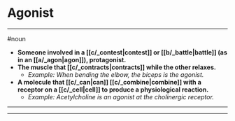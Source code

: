 # Agonist
---
#noun
- **Someone involved in a [[c/_contest|contest]] or [[b/_battle|battle]] (as in an [[a/_agon|agon]]), protagonist.**
- **The muscle that [[c/_contracts|contracts]] while the other relaxes.**
	- _Example: When bending the elbow, the biceps is the agonist._
- **A molecule that [[c/_can|can]] [[c/_combine|combine]] with a receptor on a [[c/_cell|cell]] to produce a physiological reaction.**
	- _Example: Acetylcholine is an agonist at the cholinergic receptor._
---
---
